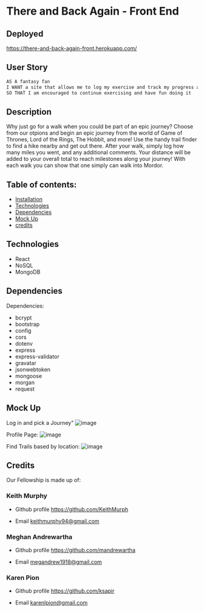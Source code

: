 # There and Back Again - Front End

## Deployed

https://there-and-back-again-front.herokuapp.com/

## User Story
```md
AS A fantasy fan 
I WANT a site that allows me to log my exercise and track my progress along a fictional epic journey
SO THAT I am encouraged to continue exercising and have fun doing it
```

## Description
Why just go for a walk when you could be part of an epic journey? Choose from our otpions and begin an epic journey from the world of Game of Thrones, Lord of the Rings, The Hobbit, and more! Use the handy trail finder to find a hike nearby and get out there. After your walk, simply log how many miles you went, and any additional comments. Your distance will be added to your overall total to reach milestones along your journey! With each walk you can show that one simply can walk into Mordor.


## Table of contents:
- [Installation](#installation)
- [Technologies](#tech)
- [Dependencies](#dependencies)
- [Mock Up](#mockup)
- [credits](#credits)

## Technologies
- React
- NoSQL
- MongoDB

## Dependencies
Dependencies:
 - bcrypt
 - bootstrap
 - config
 - cors
 - dotenv
 - express
 - express-validator
 - gravatar
 - jsonwebtoken
 - mongoose
 - morgan
 - request
 

## Mock Up

Log in and pick a Journey"
![image](https://user-images.githubusercontent.com/84876493/132052116-7e7c0fb9-e79e-4235-8816-fc2929312713.png)


Profile Page:
![image](https://user-images.githubusercontent.com/84876493/132051995-7ef52646-a72d-46a7-a6e0-7510da2d612a.png)

Find Trails based by location:
![image](https://user-images.githubusercontent.com/84876493/132052049-cddcf6ad-636c-41fe-9218-1afd7dcfbb20.png)


## Credits
Our Fellowship is made up of:

### Keith Murphy

- Github profile
  https://github.com/KeithMurph

- Email 
  keithmurphy94@gmail.com

### Meghan Andrewartha

- Github profile
  https://github.com/mandrewartha

- Email 
  megandrew1918@gmail.com

 ### Karen Pion

- Github profile
  https://github.com/ksapir

- Email 
  karenlpion@gmail.com
